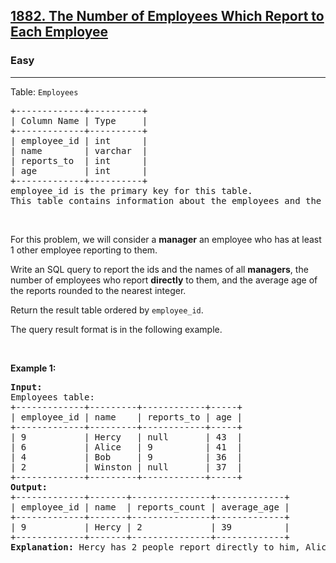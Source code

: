 <h2><a href="https://leetcode.com/problems/the-number-of-employees-which-report-to-each-employee/?envType=study-plan-v2&envId=top-sql-50">1882. The Number of Employees Which Report to Each Employee</a></h2><h3>Easy</h3><hr><p>Table: <code>Employees</code></p>

<pre>
+-------------+----------+
| Column Name | Type     |
+-------------+----------+
| employee_id | int      |
| name        | varchar  |
| reports_to  | int      |
| age         | int      |
+-------------+----------+
employee_id is the primary key for this table.
This table contains information about the employees and the id of the manager they report to. Some employees do not report to anyone (reports_to is null). 
</pre>

<p>&nbsp;</p>

<p>For this problem, we will consider a <strong>manager</strong> an employee who has at least 1 other employee reporting to them.</p>

<p>Write an SQL query to report the ids and the names of all <strong>managers</strong>, the number of employees who report <strong>directly</strong> to them, and the average age of the reports rounded to the nearest integer.</p>

<p>Return the result table ordered by <code>employee_id</code>.</p>

<p>The query result format is in the following example.</p>

<p>&nbsp;</p>
<p><strong class="example">Example 1:</strong></p>

<pre>
<strong>Input:</strong> 
Employees table:
+-------------+---------+------------+-----+
| employee_id | name    | reports_to | age |
+-------------+---------+------------+-----+
| 9           | Hercy   | null       | 43  |
| 6           | Alice   | 9          | 41  |
| 4           | Bob     | 9          | 36  |
| 2           | Winston | null       | 37  |
+-------------+---------+------------+-----+
<strong>Output:</strong> 
+-------------+-------+---------------+-------------+
| employee_id | name  | reports_count | average_age |
+-------------+-------+---------------+-------------+
| 9           | Hercy | 2             | 39          |
+-------------+-------+---------------+-------------+
<strong>Explanation:</strong> Hercy has 2 people report directly to him, Alice and Bob. Their average age is (41+36)/2 = 38.5, which is 39 after rounding it to the nearest integer.
</pre>
